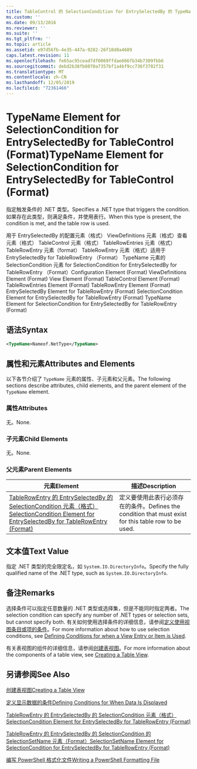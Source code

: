 ```yaml
---
title: TableControl 的 SelectionCondition for EntrySelectedBy 的 TypeName 元素（格式） |Microsoft Docs
ms.custom: ''
ms.date: 09/13/2016
ms.reviewer: ''
ms.suite: ''
ms.tgt_pltfrm: ''
ms.topic: article
ms.assetid: e97d56fb-4e35-447a-9282-26f10d0a4609
caps.latest.revision: 11
ms.openlocfilehash: fe65ac95cead7df0069ffdae666fb34b7309fbb6
ms.sourcegitcommit: debd2b38fb8070a7357bf1a4bf9cc736f3702f31
ms.translationtype: MT
ms.contentlocale: zh-CN
ms.lasthandoff: 12/05/2019
ms.locfileid: "72361466"
---
```

# <a name="typename-element-for-selectioncondition-for-entryselectedby-for-tablecontrol-format"></a><span data-ttu-id="5204e-102">TypeName Element for SelectionCondition for EntrySelectedBy for TableControl (Format)</span><span class="sxs-lookup"><span data-stu-id="5204e-102">TypeName Element for SelectionCondition for EntrySelectedBy for TableControl (Format)</span></span>

<span data-ttu-id="5204e-103">指定触发条件的 .NET 类型。</span><span class="sxs-lookup"><span data-stu-id="5204e-103">Specifies a .NET type that triggers the condition.</span></span> <span data-ttu-id="5204e-104">如果存在此类型，则满足条件，并使用表行。</span><span class="sxs-lookup"><span data-stu-id="5204e-104">When this type is present, the condition is met, and the table row is used.</span></span>

<span data-ttu-id="5204e-105">用于 EntrySelectedBy 的配置元素（格式） ViewDefinitions 元素（格式）查看元素（格式） TableControl 元素（格式） TableRowEntries 元素（格式） TableRowEntry 元素（format） TableRowEntry 元素（格式）适用于 EntrySelectedBy for TableRowEntry （Format） TypeName 元素的 SelectionCondition 元素 for SelectionCondition for EntrySelectedBy for TableRowEntry （Format）</span><span class="sxs-lookup"><span data-stu-id="5204e-105">Configuration Element (Format) ViewDefinitions Element (Format) View Element (Format) TableControl Element (Format) TableRowEntries Element (Format) TableRowEntry Element (Format) EntrySelectedBy Element for TableRowEntry (Format) SelectionCondition Element for EntrySelectedBy for TableRowEntry (Format) TypeName Element for SelectionCondition for EntrySelectedBy for TableRowEntry (Format)</span></span>

## <a name="syntax"></a><span data-ttu-id="5204e-106">语法</span><span class="sxs-lookup"><span data-stu-id="5204e-106">Syntax</span></span>

```xml
<TypeName>Nameof.NetType</TypeName>
```

## <a name="attributes-and-elements"></a><span data-ttu-id="5204e-107">属性和元素</span><span class="sxs-lookup"><span data-stu-id="5204e-107">Attributes and Elements</span></span>

<span data-ttu-id="5204e-108">以下各节介绍了 `TypeName` 元素的属性、子元素和父元素。</span><span class="sxs-lookup"><span data-stu-id="5204e-108">The following sections describe attributes, child elements, and the parent element of the `TypeName` element.</span></span>

### <a name="attributes"></a><span data-ttu-id="5204e-109">属性</span><span class="sxs-lookup"><span data-stu-id="5204e-109">Attributes</span></span>

<span data-ttu-id="5204e-110">无。</span><span class="sxs-lookup"><span data-stu-id="5204e-110">None.</span></span>

### <a name="child-elements"></a><span data-ttu-id="5204e-111">子元素</span><span class="sxs-lookup"><span data-stu-id="5204e-111">Child Elements</span></span>

<span data-ttu-id="5204e-112">无。</span><span class="sxs-lookup"><span data-stu-id="5204e-112">None.</span></span>

### <a name="parent-elements"></a><span data-ttu-id="5204e-113">父元素</span><span class="sxs-lookup"><span data-stu-id="5204e-113">Parent Elements</span></span>

|<span data-ttu-id="5204e-114">元素</span><span class="sxs-lookup"><span data-stu-id="5204e-114">Element</span></span>|<span data-ttu-id="5204e-115">描述</span><span class="sxs-lookup"><span data-stu-id="5204e-115">Description</span></span>|
|-------------|-----------------|
|[<span data-ttu-id="5204e-116">TableRowEntry 的 EntrySelectedBy 的 SelectionCondition 元素（格式）</span><span class="sxs-lookup"><span data-stu-id="5204e-116">SelectionCondition Element for EntrySelectedBy for TableRowEntry (Format)</span></span>](./selectioncondition-element-for-entryselectedby-for-tablecontrol-format.md)|<span data-ttu-id="5204e-117">定义要使用此表行必须存在的条件。</span><span class="sxs-lookup"><span data-stu-id="5204e-117">Defines the condition that must exist for this table row to be used.</span></span>|

## <a name="text-value"></a><span data-ttu-id="5204e-118">文本值</span><span class="sxs-lookup"><span data-stu-id="5204e-118">Text Value</span></span>

<span data-ttu-id="5204e-119">指定 .NET 类型的完全限定名，如 `System.IO.DirectoryInfo`。</span><span class="sxs-lookup"><span data-stu-id="5204e-119">Specify the fully qualified name of the .NET type, such as `System.IO.DirectoryInfo`.</span></span>

## <a name="remarks"></a><span data-ttu-id="5204e-120">备注</span><span class="sxs-lookup"><span data-stu-id="5204e-120">Remarks</span></span>

<span data-ttu-id="5204e-121">选择条件可以指定任意数量的 .NET 类型或选择集，但是不能同时指定两者。</span><span class="sxs-lookup"><span data-stu-id="5204e-121">The selection condition can specify any number of .NET types or selection sets, but cannot specify both.</span></span> <span data-ttu-id="5204e-122">有关如何使用选择条件的详细信息，请参阅[定义使用视图条目或项的条件](./defining-conditions-for-displaying-data.md)。</span><span class="sxs-lookup"><span data-stu-id="5204e-122">For more information about how to use selection conditions, see [Defining Conditions for when a View Entry or Item is Used](./defining-conditions-for-displaying-data.md).</span></span>

<span data-ttu-id="5204e-123">有关表视图的组件的详细信息，请参阅[创建表视图](./creating-a-table-view.md)。</span><span class="sxs-lookup"><span data-stu-id="5204e-123">For more information about the components of a table view, see [Creating a Table View](./creating-a-table-view.md).</span></span>

## <a name="see-also"></a><span data-ttu-id="5204e-124">另请参阅</span><span class="sxs-lookup"><span data-stu-id="5204e-124">See Also</span></span>

[<span data-ttu-id="5204e-125">创建表视图</span><span class="sxs-lookup"><span data-stu-id="5204e-125">Creating a Table View</span></span>](./creating-a-table-view.md)

[<span data-ttu-id="5204e-126">定义显示数据的条件</span><span class="sxs-lookup"><span data-stu-id="5204e-126">Defining Conditions for When Data Is Displayed</span></span>](./defining-conditions-for-displaying-data.md)

[<span data-ttu-id="5204e-127">TableRowEntry 的 EntrySelectedBy 的 SelectionCondition 元素（格式）</span><span class="sxs-lookup"><span data-stu-id="5204e-127">SelectionCondition Element for EntrySelectedBy for TableRowEntry (Format)</span></span>](./selectioncondition-element-for-entryselectedby-for-tablecontrol-format.md)

[<span data-ttu-id="5204e-128">TableRowEntry 的 EntrySelectedBy 的 SelectionCondition 的 SelectionSetName 元素（Format）</span><span class="sxs-lookup"><span data-stu-id="5204e-128">SelectionSetName Element for SelectionCondition for EntrySelectedBy for TableRowEntry (Format)</span></span>](./selectionsetname-element-for-selectioncondition-for-entryselectedby-for-tablecontrol-format.md)

[<span data-ttu-id="5204e-129">编写 PowerShell 格式化文件</span><span class="sxs-lookup"><span data-stu-id="5204e-129">Writing a PowerShell Formatting File</span></span>](./writing-a-powershell-formatting-file.md)
